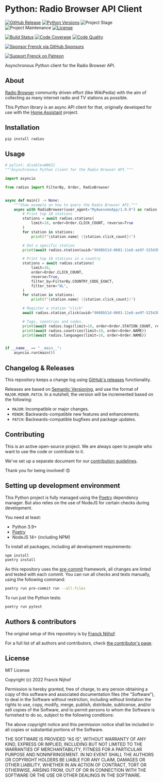 # Python: Radio Browser API Client

[![GitHub Release][releases-shield]][releases]
[![Python Versions][python-versions-shield]][pypi]
![Project Stage][project-stage-shield]
![Project Maintenance][maintenance-shield]
[![License][license-shield]](LICENSE.md)

[![Build Status][build-shield]][build]
[![Code Coverage][codecov-shield]][codecov]
[![Code Quality][code-quality-shield]][code-quality]

[![Sponsor Frenck via GitHub Sponsors][github-sponsors-shield]][github-sponsors]

[![Support Frenck on Patreon][patreon-shield]][patreon]

Asynchronous Python client for the Radio Browser API.

## About

[Radio Browser](https://www.radio-browser.info) community driven effort
(like WikiPedia) with the aim of collecting as many internet radio and
TV stations as possible.

This Python library is an async API client for that, originally developed
for use with the [Home Assistant](https://www.home-assistant.io) project.

## Installation

```bash
pip install radios
```

## Usage

```python
# pylint: disable=W0621
"""Asynchronous Python client for the Radio Browser API."""

import asyncio

from radios import FilterBy, Order, RadioBrowser


async def main() -> None:
    """Show example on how to query the Radio Browser API."""
    async with RadioBrowser(user_agent="MyAwesomeApp/1.0.0") as radios:
        # Print top 10 stations
        stations = await radios.stations(
            limit=10, order=Order.CLICK_COUNT, reverse=True
        )
        for station in stations:
            print(f"{station.name} ({station.click_count})")

        # Get a specific station
        print(await radios.station(uuid="9608b51d-0601-11e8-ae97-52543be04c81"))

        # Print top 10 stations in a country
        stations = await radios.stations(
            limit=10,
            order=Order.CLICK_COUNT,
            reverse=True,
            filter_by=FilterBy.COUNTRY_CODE_EXACT,
            filter_term="NL",
        )
        for station in stations:
            print(f"{station.name} ({station.click_count})")

        # Register a station "click"
        await radios.station_click(uuid="9608b51d-0601-11e8-ae97-52543be04c81")

        # Tags, countries and codes.
        print(await radios.tags(limit=10, order=Order.STATION_COUNT, reverse=True))
        print(await radios.countries(limit=10, order=Order.NAME))
        print(await radios.languages(limit=10, order=Order.NAME))


if __name__ == "__main__":
    asyncio.run(main())
```

## Changelog & Releases

This repository keeps a change log using [GitHub's releases][releases]
functionality.

Releases are based on [Semantic Versioning][semver], and use the format
of `MAJOR.MINOR.PATCH`. In a nutshell, the version will be incremented
based on the following:

- `MAJOR`: Incompatible or major changes.
- `MINOR`: Backwards-compatible new features and enhancements.
- `PATCH`: Backwards-compatible bugfixes and package updates.

## Contributing

This is an active open-source project. We are always open to people who want to
use the code or contribute to it.

We've set up a separate document for our
[contribution guidelines](CONTRIBUTING.md).

Thank you for being involved! :heart_eyes:

## Setting up development environment

This Python project is fully managed using the [Poetry][poetry] dependency
manager. But also relies on the use of NodeJS for certain checks during
development.

You need at least:

- Python 3.9+
- [Poetry][poetry-install]
- NodeJS 14+ (including NPM)

To install all packages, including all development requirements:

```bash
npm install
poetry install
```

As this repository uses the [pre-commit][pre-commit] framework, all changes
are linted and tested with each commit. You can run all checks and tests
manually, using the following command:

```bash
poetry run pre-commit run --all-files
```

To run just the Python tests:

```bash
poetry run pytest
```

## Authors & contributors

The original setup of this repository is by [Franck Nijhof][frenck].

For a full list of all authors and contributors,
check [the contributor's page][contributors].

## License

MIT License

Copyright (c) 2022 Franck Nijhof

Permission is hereby granted, free of charge, to any person obtaining a copy
of this software and associated documentation files (the "Software"), to deal
in the Software without restriction, including without limitation the rights
to use, copy, modify, merge, publish, distribute, sublicense, and/or sell
copies of the Software, and to permit persons to whom the Software is
furnished to do so, subject to the following conditions:

The above copyright notice and this permission notice shall be included in all
copies or substantial portions of the Software.

THE SOFTWARE IS PROVIDED "AS IS", WITHOUT WARRANTY OF ANY KIND, EXPRESS OR
IMPLIED, INCLUDING BUT NOT LIMITED TO THE WARRANTIES OF MERCHANTABILITY,
FITNESS FOR A PARTICULAR PURPOSE AND NONINFRINGEMENT. IN NO EVENT SHALL THE
AUTHORS OR COPYRIGHT HOLDERS BE LIABLE FOR ANY CLAIM, DAMAGES OR OTHER
LIABILITY, WHETHER IN AN ACTION OF CONTRACT, TORT OR OTHERWISE, ARISING FROM,
OUT OF OR IN CONNECTION WITH THE SOFTWARE OR THE USE OR OTHER DEALINGS IN THE
SOFTWARE.

[build-shield]: https://github.com/frenck/python-radios/actions/workflows/tests.yaml/badge.svg
[build]: https://github.com/frenck/python-radios/actions/workflows/tests.yaml
[code-quality-shield]: https://img.shields.io/lgtm/grade/python/g/frenck/python-radios.svg?logo=lgtm&logoWidth=18
[code-quality]: https://lgtm.com/projects/g/frenck/python-radios/context:python
[codecov-shield]: https://codecov.io/gh/frenck/python-radios/branch/master/graph/badge.svg
[codecov]: https://codecov.io/gh/frenck/python-radios
[contributors]: https://github.com/frenck/python-radios/graphs/contributors
[frenck]: https://github.com/frenck
[github-sponsors-shield]: https://frenck.dev/wp-content/uploads/2019/12/github_sponsor.png
[github-sponsors]: https://github.com/sponsors/frenck
[license-shield]: https://img.shields.io/github/license/frenck/python-radios.svg
[maintenance-shield]: https://img.shields.io/maintenance/yes/2022.svg
[patreon-shield]: https://frenck.dev/wp-content/uploads/2019/12/patreon.png
[patreon]: https://www.patreon.com/frenck
[poetry-install]: https://python-poetry.org/docs/#installation
[poetry]: https://python-poetry.org
[pre-commit]: https://pre-commit.com/
[project-stage-shield]: https://img.shields.io/badge/project%20stage-experimental-yellow.svg
[pypi]: https://pypi.org/project/radios/
[python-versions-shield]: https://img.shields.io/pypi/pyversions/radios
[releases-shield]: https://img.shields.io/github/release/frenck/python-radios.svg
[releases]: https://github.com/frenck/python-radios/releases
[semver]: http://semver.org/spec/v2.0.0.html
